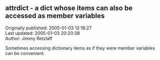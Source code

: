 ## attrdict - a dict whose items can also be accessed as member variables  
Originally published: 2005-01-03 12:18:27  
Last updated: 2005-01-03 20:20:38  
Author: Jimmy Retzlaff  
  
Sometimes accessing dictionary items as if they were member variables can be convenient.